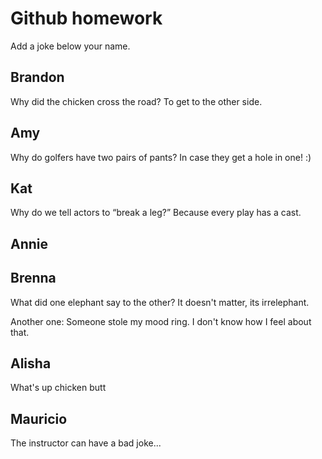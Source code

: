 ﻿# Github homework

Add a joke below your name.


## Brandon
Why did the chicken cross the road?
To get to the other side.

## Amy
Why do golfers have two pairs of pants?
In case they get a hole in one! :)

## Kat
Why do we tell actors to “break a leg?” Because every play has a cast.

## Annie

## Brenna
What did one elephant say to the other?
It doesn't matter, its irrelephant. 

Another one:
Someone stole my mood ring.
I don't know how I feel about that. 

## Alisha
What's up chicken butt

## Mauricio
The instructor can have a bad joke...

